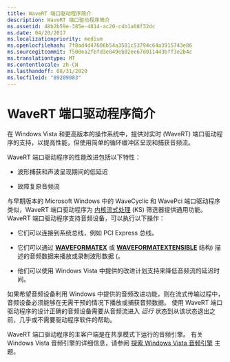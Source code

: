 ```yaml
---
title: WaveRT 端口驱动程序简介
description: WaveRT 端口驱动程序简介
ms.assetid: 48b2b59e-385e-4814-ac20-c4b1a08f32dc
ms.date: 04/20/2017
ms.localizationpriority: medium
ms.openlocfilehash: 7f8ad4d47606b54a3581c53794c64a3915743e86
ms.sourcegitcommit: f500ea2fbfd3e849eb82ee67d011443bff3e2b4c
ms.translationtype: MT
ms.contentlocale: zh-CN
ms.lasthandoff: 08/31/2020
ms.locfileid: "89209083"
---
```

# <a name="introducing-the-wavert-port-driver"></a>WaveRT 端口驱动程序简介


在 Windows Vista 和更高版本的操作系统中，提供对实时 (WaveRT) 端口驱动程序的支持，以提高性能，但使用简单的循环缓冲区呈现和捕获音频流。

WaveRT 端口驱动程序的性能改进包括以下特性：

-   波形捕获和声波呈现期间的低延迟

-   故障复原音频流

与早期版本的 Microsoft Windows 中的 WaveCyclic 和 WavePci 端口驱动程序类似，WaveRT 端口驱动程序为 [内核流式处理](../stream/kernel-streaming.md) (KS) 筛选器提供通用功能。 WaveRT 端口驱动程序支持音频设备，可以执行以下操作：

-   它们可以连接到系统总线，例如 PCI Express 总线。

-   它们可以通过 [**WAVEFORMATEX**](/windows/desktop/api/mmreg/ns-mmreg-twaveformatex) 或 [**WAVEFORMATEXTENSIBLE**](/windows-hardware/drivers/ddi/ksmedia/ns-ksmedia-waveformatextensible) 结构) 描述的音频数据来播放或录制波形数据 (。

-   他们可以使用 Windows Vista 中提供的改进计划支持来降低音频流的延迟时间。

如果希望音频设备利用 Windows 中提供的音频改进功能，则在流式传输过程中，音频设备必须能够在无需干预的情况下播放或捕获音频数据。 使用 WaveRT 端口驱动程序的设计正确的音频设备需要从音频流进入 *运行* 状态到从该状态退出之前，几乎或不需要驱动程序软件的帮助。

WaveRT 端口驱动程序的主客户端是在共享模式下运行的音频引擎。 有关 Windows Vista 音频引擎的详细信息，请参阅 [探索 Windows Vista 音频引擎](exploring-the-windows-vista-audio-engine.md) 主题。

 

